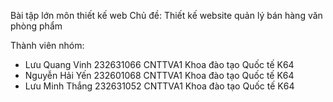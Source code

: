 Bài tập lớn môn thiết kế web
Chủ đề: Thiết kế website quản lý bán hàng văn phòng phẩm

Thành viên nhóm:
- Lưu Quang Vinh    232631066    CNTTVA1    Khoa đào tạo Quốc tế    K64
- Nguyễn Hải Yến    232601068    CNTTVA1    Khoa đào tạo Quốc tế    K64
- Lưu Minh Thắng    232631052    CNTTVA1    Khoa đào tạo Quốc tế    K64
